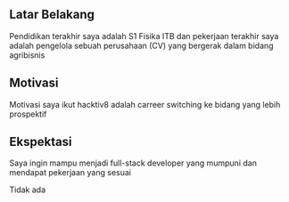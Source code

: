 [//]: # (Ceritakan sedikit tentang latar belakangmu seperti pendidikan terakhir atau pekerjaan sebelumnya)
## Latar Belakang
Pendidikan terakhir saya adalah S1 Fisika ITB dan pekerjaan terakhir saya adalah 
pengelola sebuah perusahaan (CV) yang bergerak dalam bidang agribisnis


[//]: # (Motivasi apa yang mendorongmu untuk ikut program coding bootcamp di Hacktiv8?)
## Motivasi
Motivasi saya ikut hacktiv8 adalah carreer switching ke bidang yang lebih prospektif

[//]: # (Beri tahu kami, apa yang ingin kamu dapatkan di Hacktiv8 dan apa yang ingin kamu capai setelah lulus dari sini?)
## Ekspektasi
Saya ingin mampu menjadi full-stack developer yang mumpuni dan mendapat pekerjaan yang sesuai

[//]: # (Apakah ada hal lain yang ingin disampaikan? Bila ada, kamu bebas untuk menuliskannya)
Tidak ada

